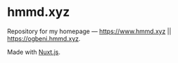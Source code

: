 # hmmd.xyz

Repository for my homepage &mdash; https://www.hmmd.xyz || https://ogbeni.hmmd.xyz.

Made with [Nuxt.js](https://nuxtjs.org).
